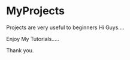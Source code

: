 # MyProjects
Projects are very useful to beginners
Hi Guys....

Enjoy My Tutorials.....

Thank you.
